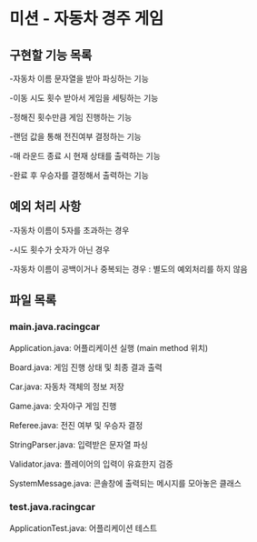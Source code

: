 # 미션 - 자동차 경주 게임

## 구현할 기능 목록

-자동차 이름 문자열을 받아 파싱하는 기능

-이동 시도 횟수 받아서 게임을 세팅하는 기능

-정해진 횟수만큼 게임 진행하는 기능

-랜덤 값을 통해 전진여부 결정하는 기능

-매 라운드 종료 시 현재 상태를 출력하는 기능

-완료 후 우승자를 결정해서 출력하는 기능


## 예외 처리 사항

-자동차 이름이 5자를 초과하는 경우

-시도 횟수가 숫자가 아닌 경우

-자동차 이름이 공백이거나 중복되는 경우 : 별도의 예외처리를 하지 않음


## 파일 목록

### main.java.racingcar

Application.java: 어플리케이션 실행 (main method 위치)

Board.java: 게임 진행 상태 및 최종 결과 출력

Car.java: 자동차 객체의 정보 저장

Game.java: 숫자야구 게임 진행

Referee.java: 전진 여부 및 우승자 결정

StringParser.java: 입력받은 문자열 파싱

Validator.java: 플레이어의 입력이 유효한지 검증

SystemMessage.java: 콘솔창에 출력되는 메시지를 모아놓은 클래스

### test.java.racingcar

ApplicationTest.java: 어플리케이션 테스트
